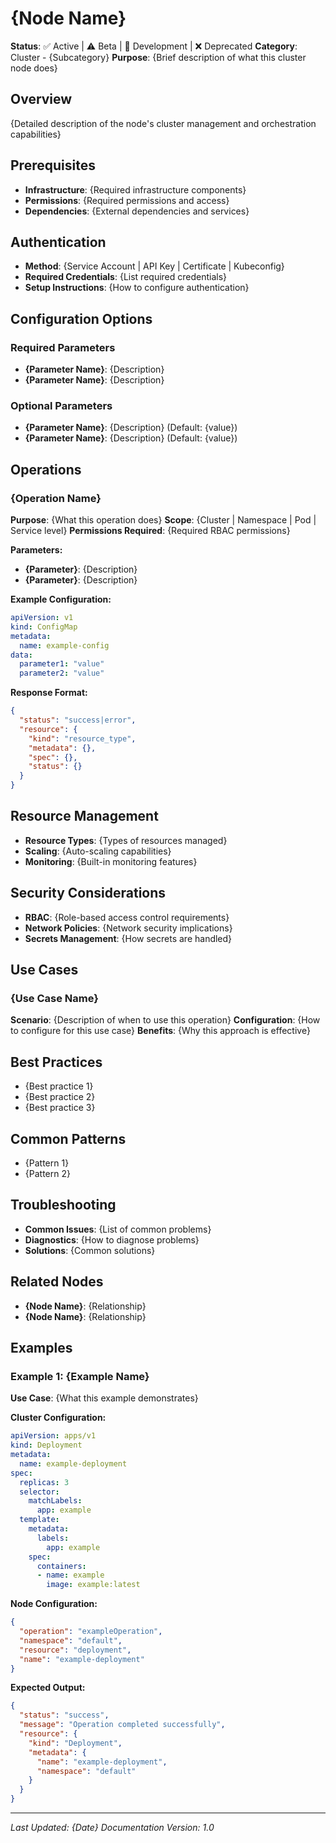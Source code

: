 # {Node Name}

**Status**: ✅ Active | ⚠️ Beta | 🚧 Development | ❌ Deprecated
**Category**: Cluster - {Subcategory}
**Purpose**: {Brief description of what this cluster node does}

## Overview
{Detailed description of the node's cluster management and orchestration capabilities}

## Prerequisites
- **Infrastructure**: {Required infrastructure components}
- **Permissions**: {Required permissions and access}
- **Dependencies**: {External dependencies and services}

## Authentication
- **Method**: {Service Account | API Key | Certificate | Kubeconfig}
- **Required Credentials**: {List required credentials}
- **Setup Instructions**: {How to configure authentication}

## Configuration Options

### Required Parameters
- **{Parameter Name}**: {Description}
- **{Parameter Name}**: {Description}

### Optional Parameters
- **{Parameter Name}**: {Description} (Default: {value})
- **{Parameter Name}**: {Description} (Default: {value})

## Operations

### {Operation Name}
**Purpose**: {What this operation does}
**Scope**: {Cluster | Namespace | Pod | Service level}
**Permissions Required**: {Required RBAC permissions}

**Parameters:**
- **{Parameter}**: {Description}
- **{Parameter}**: {Description}

**Example Configuration:**
```yaml
apiVersion: v1
kind: ConfigMap
metadata:
  name: example-config
data:
  parameter1: "value"
  parameter2: "value"
```

**Response Format:**
```json
{
  "status": "success|error",
  "resource": {
    "kind": "resource_type",
    "metadata": {},
    "spec": {},
    "status": {}
  }
}
```

## Resource Management
- **Resource Types**: {Types of resources managed}
- **Scaling**: {Auto-scaling capabilities}
- **Monitoring**: {Built-in monitoring features}

## Security Considerations
- **RBAC**: {Role-based access control requirements}
- **Network Policies**: {Network security implications}
- **Secrets Management**: {How secrets are handled}

## Use Cases

### {Use Case Name}
**Scenario**: {Description of when to use this operation}
**Configuration**: {How to configure for this use case}
**Benefits**: {Why this approach is effective}

## Best Practices
- {Best practice 1}
- {Best practice 2}
- {Best practice 3}

## Common Patterns
- {Pattern 1}
- {Pattern 2}

## Troubleshooting
- **Common Issues**: {List of common problems}
- **Diagnostics**: {How to diagnose problems}
- **Solutions**: {Common solutions}

## Related Nodes
- **{Node Name}**: {Relationship}
- **{Node Name}**: {Relationship}

## Examples

### Example 1: {Example Name}
**Use Case**: {What this example demonstrates}

**Cluster Configuration:**
```yaml
apiVersion: apps/v1
kind: Deployment
metadata:
  name: example-deployment
spec:
  replicas: 3
  selector:
    matchLabels:
      app: example
  template:
    metadata:
      labels:
        app: example
    spec:
      containers:
      - name: example
        image: example:latest
```

**Node Configuration:**
```json
{
  "operation": "exampleOperation",
  "namespace": "default",
  "resource": "deployment",
  "name": "example-deployment"
}
```

**Expected Output:**
```json
{
  "status": "success",
  "message": "Operation completed successfully",
  "resource": {
    "kind": "Deployment",
    "metadata": {
      "name": "example-deployment",
      "namespace": "default"
    }
  }
}
```

---

*Last Updated: {Date}*
*Documentation Version: 1.0*
